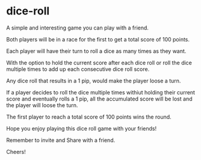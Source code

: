 # dice-roll

A simple and interesting game you can play with a friend.

Both players will be in a race for the first to get a total score of 100 points.

Each player will have their turn to roll a dice as many times as they want.

With the option to hold the current score after each dice roll or roll the dice multiple times to add up each consecutive dice roll score.

Any dice roll that results in a 1 pip, would make the player loose a turn.

If a player decides to roll the dice multiple times withiut holding their current score and eventually rolls a 1 pip, all the accumulated score will be lost and the player will loose the turn.

The first player to reach a total score of 100 points wins the round.

Hope you enjoy playing this dice roll game with your friends!

Remember to invite and Share with a friend.

Cheers!
